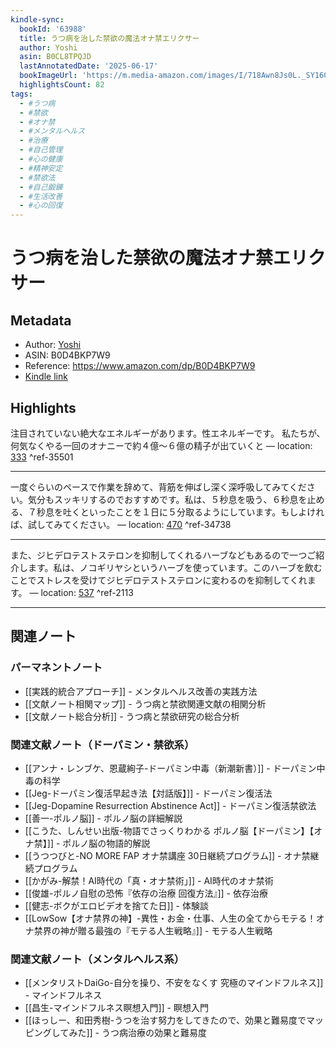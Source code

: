 ```yaml
---
kindle-sync:
  bookId: '63988'
  title: うつ病を治した禁欲の魔法オナ禁エリクサー
  author: Yoshi
  asin: B0CL8TPQJD
  lastAnnotatedDate: '2025-06-17'
  bookImageUrl: 'https://m.media-amazon.com/images/I/718Awn8Js0L._SY160.jpg'
  highlightsCount: 82
tags:
  - #うつ病
  - #禁欲
  - #オナ禁
  - #メンタルヘルス
  - #治療
  - #自己管理
  - #心の健康
  - #精神安定
  - #禁欲法
  - #自己鍛錬
  - #生活改善
  - #心の回復
---
```

# うつ病を治した禁欲の魔法オナ禁エリクサー
## Metadata
* Author: [Yoshi](https://www.amazon.comundefined)
* ASIN: B0D4BKP7W9
* Reference: https://www.amazon.com/dp/B0D4BKP7W9
* [Kindle link](kindle://book?action=open&asin=B0D4BKP7W9)

## Highlights
注目されていない絶大なエネルギーがあります。性エネルギーです。 私たちが、何気なくやる一回のオナニーで約４億～６億の精子が出ていくと — location: [333](kindle://book?action=open&asin=B0D4BKP7W9&location=333) ^ref-35501

---
一度ぐらいのペースで作業を辞めて、背筋を伸ばし深く深呼吸してみてください。気分もスッキリするのでおすすめです。私は、５秒息を吸う、６秒息を止める、７秒息を吐くといったことを１日に５分取るようにしています。もしよければ、試してみてください。 — location: [470](kindle://book?action=open&asin=B0D4BKP7W9&location=470) ^ref-34738

---
また、ジヒデロテストステロンを抑制してくれるハーブなどもあるので一つご紹介します。私は、ノコギリヤシというハーブを使っています。このハーブを飲むことでストレスを受けてジヒデロテストステロンに変わるのを抑制してくれます。 — location: [537](kindle://book?action=open&asin=B0D4BKP7W9&location=537) ^ref-2113

---

## 関連ノート

### パーマネントノート
- [[実践的統合アプローチ]] - メンタルヘルス改善の実践方法
- [[文献ノート相関マップ]] - うつ病と禁欲関連文献の相関分析
- [[文献ノート総合分析]] - うつ病と禁欲研究の総合分析

### 関連文献ノート（ドーパミン・禁欲系）
- [[アンナ・レンブケ、恩蔵絢子-ドーパミン中毒（新潮新書）]] - ドーパミン中毒の科学
- [[Jeg-ドーパミン復活早起き法【対話版】]] - ドーパミン復活法
- [[Jeg-Dopamine Resurrection Abstinence Act]] - ドーパミン復活禁欲法
- [[善一-ポルノ脳]] - ポルノ脳の詳細解説
- [[こうた、しんせい出版-物語でさっくりわかる ポルノ脳【ドーパミン】【オナ禁】]] - ポルノ脳の物語的解説
- [[うつつびと-NO MORE FAP オナ禁講座 30日継続プログラム]] - オナ禁継続プログラム
- [[かがみ-解禁！AI時代の「真・オナ禁術」]] - AI時代のオナ禁術
- [[俊雄-ポルノ自慰の恐怖『依存の治療 回復方法』]] - 依存治療
- [[健志-ボクがエロビデオを捨てた日]] - 体験談
- [[LowSow【オナ禁界の神】-異性・お金・仕事、人生の全てからモテる！オナ禁界の神が贈る最強の『モテる人生戦略』]] - モテる人生戦略

### 関連文献ノート（メンタルヘルス系）
- [[メンタリストDaiGo-自分を操り、不安をなくす 究極のマインドフルネス]] - マインドフルネス
- [[昌生-マインドフルネス瞑想入門]] - 瞑想入門
- [[ほっしー、和田秀樹-うつを治す努力をしてきたので、効果と難易度でマッピングしてみた]] - うつ病治療の効果と難易度
